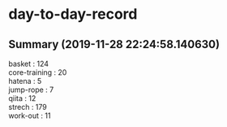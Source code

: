 # day-to-day-record  
## Summary  (2019-11-28 22:24:58.140630)  
basket : 124  
core-training : 20  
hatena : 5  
jump-rope : 7  
qiita : 12  
strech : 179  
work-out : 11  
